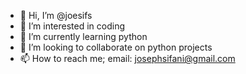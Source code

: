 - 👋 Hi, I’m @joesifs
- 👀 I’m interested in coding 
- 🌱 I’m currently learning python
- 💞️ I’m looking to collaborate on python projects
- 📫 How to reach me; email: josephsifani@gmail.com

<!---
joesifs/joesifs is a ✨ special ✨ repository because its `README.md` (this file) appears on your GitHub profile.
You can click the Preview link to take a look at your changes.
--->
